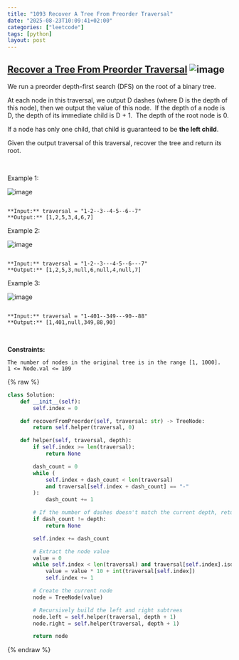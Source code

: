```yaml
---
title: "1093 Recover A Tree From Preorder Traversal"
date: "2025-08-23T10:09:41+02:00"
categories: ["leetcode"]
tags: [python]
layout: post
---
```


## [Recover a Tree From Preorder Traversal](https://leetcode.com/problems/recover-a-tree-from-preorder-traversal) ![image](https://img.shields.io/badge/Difficulty-Hard-red)

We run a preorder depth-first search (DFS) on the root of a binary tree.

At each node in this traversal, we output D dashes (where D is the depth of this node), then we output the value of this node.  If the depth of a node is D, the depth of its immediate child is D + 1.  The depth of the root node is 0.

If a node has only one child, that child is guaranteed to be **the left child**.

Given the output traversal of this traversal, recover the tree and return *its* root.

 

Example 1:

![image](https://assets.leetcode.com/uploads/2024/09/10/recover_tree_ex1.png)
```

**Input:** traversal = "1-2--3--4-5--6--7"
**Output:** [1,2,5,3,4,6,7]

```

Example 2:

![image](https://assets.leetcode.com/uploads/2024/09/10/recover_tree_ex2.png)
```

**Input:** traversal = "1-2--3---4-5--6---7"
**Output:** [1,2,5,3,null,6,null,4,null,7]

```

Example 3:

![image](https://assets.leetcode.com/uploads/2024/09/10/recover_tree_ex3.png)
```

**Input:** traversal = "1-401--349---90--88"
**Output:** [1,401,null,349,88,90]

```

 

**Constraints:**

	The number of nodes in the original tree is in the range [1, 1000].
	1 <= Node.val <= 109

{% raw %}
```python
class Solution:
    def __init__(self):
        self.index = 0

    def recoverFromPreorder(self, traversal: str) -> TreeNode:
        return self.helper(traversal, 0)

    def helper(self, traversal, depth):
        if self.index >= len(traversal):
            return None

        dash_count = 0
        while (
            self.index + dash_count < len(traversal)
            and traversal[self.index + dash_count] == "-"
        ):
            dash_count += 1

        # If the number of dashes doesn't match the current depth, return null
        if dash_count != depth:
            return None

        self.index += dash_count

        # Extract the node value
        value = 0
        while self.index < len(traversal) and traversal[self.index].isdigit():
            value = value * 10 + int(traversal[self.index])
            self.index += 1

        # Create the current node
        node = TreeNode(value)

        # Recursively build the left and right subtrees
        node.left = self.helper(traversal, depth + 1)
        node.right = self.helper(traversal, depth + 1)

        return node
```
{% endraw %}
